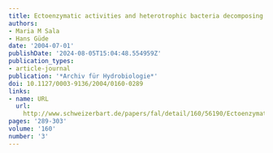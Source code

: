 ```yaml
---
title: Ectoenzymatic activities and heterotrophic bacteria decomposing detritus
authors:
- Maria M Sala
- Hans Güde
date: '2004-07-01'
publishDate: '2024-08-05T15:04:48.554959Z'
publication_types:
- article-journal
publication: '*Archiv für Hydrobiologie*'
doi: 10.1127/0003-9136/2004/0160-0289
links:
- name: URL
  url: 
    http://www.schweizerbart.de/papers/fal/detail/160/56190/Ectoenzymatic_activities_and_heterotrophic_bacteri?af=crossref
pages: '289-303'
volume: '160'
number: '3'
---
```

